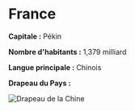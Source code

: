 # France

**Capitale :** Pékin

**Nombre d'habitants :** 1,379 milliard

**Langue principale :** Chinois

**Drapeau du Pays :**

![Drapeau de la Chine](https://upload.wikimedia.org/wikipedia/commons/thumb/f/fa/Flag_of_the_People%27s_Republic_of_China.svg/225px-Flag_of_the_People%27s_Republic_of_China.svg.png "Drapeau de la Chine")